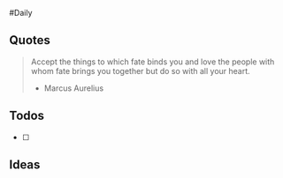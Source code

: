 #Daily
## Quotes

> Accept the things to which fate binds you and love the people with whom fate brings you together but do so with all your heart.
> - Marcus Aurelius

## Todos

- [ ]

## Ideas


